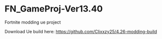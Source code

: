 # FN_GameProj-Ver13.40
Fortnite modding ue project


Download Ue build here: https://github.com/Clixxzy25/4.26-modding-build

